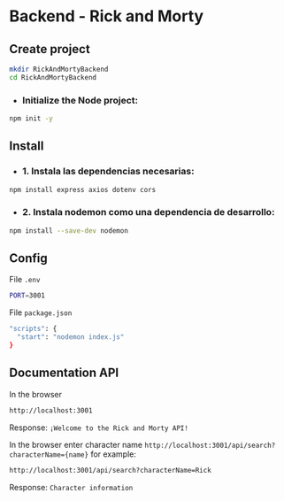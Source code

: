 #   Backend - Rick and Morty
##  Create project
```sh
mkdir RickAndMortyBackend
cd RickAndMortyBackend
```

*   ### Initialize the Node project:
```sh
npm init -y
```



##  Install
*   ### 1. Instala las dependencias necesarias:
```sh
npm install express axios dotenv cors
```
*   ### 2. Instala nodemon como una dependencia de desarrollo:
```sh
npm install --save-dev nodemon
```

##  Config
File `.env`
```sh
PORT=3001
```
File `package.json`
```sh
"scripts": {
  "start": "nodemon index.js"
}
```


##  Documentation API 
In the browser
```sh
http://localhost:3001
```
Response: `¡Welcome to the Rick and Morty API!`
<br>

In the browser enter character name `http://localhost:3001/api/search?characterName={name}` for example:
```sh
http://localhost:3001/api/search?characterName=Rick
```
Response: `Character information`